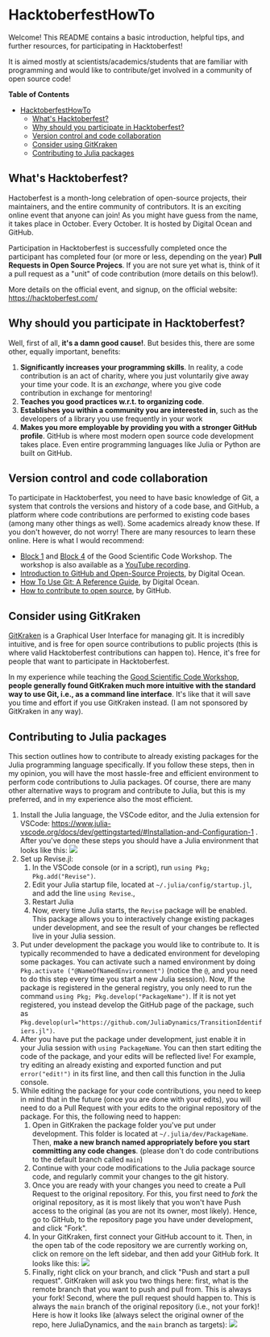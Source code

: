 # HacktoberfestHowTo
Welcome! This README contains a basic introduction, helpful tips, and further resources, for participating in Hacktoberfest!

It is aimed mostly at scientists/academics/students that are familiar with programming and would like to contribute/get involved in a community of open source code!

**Table of Contents**
- [HacktoberfestHowTo](#hacktoberfesthowto)
  - [What's Hacktoberfest?](#whats-hacktoberfest)
  - [Why should you participate in Hacktoberfest?](#why-should-you-participate-in-hacktoberfest)
  - [Version control and code collaboration](#version-control-and-code-collaboration)
  - [Consider using GitKraken](#consider-using-gitkraken)
  - [Contributing to Julia packages](#contributing-to-julia-packages)

## What's Hacktoberfest?
Hactoberfest is a month-long celebration of open-source projects, their maintainers, and the entire community of contributors. It is an exciting online event that anyone can join! As you might have guess from the name, it takes place in October. Every October. It is hosted by Digital Ocean and GitHub.

Participation in Hacktoberfest is successfully completed once the participant has completed four (or more or less, depending on the year) **Pull Requests in Open Source Projecs**. If you are not sure yet what is, think of it a pull request as a "unit" of code contribution (more details on this below!).

More details on the official event, and signup, on the official website: https://hacktoberfest.com/

## Why should you participate in Hacktoberfest?
Well, first of all, **it's a damn good cause!**. But besides this, there are some other, equally important, benefits:
1. **Significantly increases your programming skills**. In reality, a code contribution is an act of charity, where you just voluntarily give away your time your code. It is an _exchange_, where you give code contribution in exchange for mentoring!
2. **Teaches you good practices w.r.t. to organizing code**.
3. **Establishes you within a community you are interested in**, such as the developers of a library you use frequently in your work
4. **Makes you more employable by providing you with a stronger GitHub profile**. GitHub is where most modern open source code development takes place. Even entire programming languages like Julia or Python are built on GitHub.

## Version control and code collaboration
To participate in Hacktoberfest, you need to have basic knowledge of Git, a system that controls the versions and history of a code base, and GitHub, a platform where code contributions are performed to existing code bases (among many other things as well). Some academics already know these. If you don't however, do not worry! There are many resources to learn these online. Here is what I would recommend:

- [Block 1](https://github.com/JuliaDynamics/GoodScientificCodeWorkshop/tree/main/block1_git) and [Block 4](https://github.com/JuliaDynamics/GoodScientificCodeWorkshop/tree/main/block4_github) of the Good Scientific Code Workshop. The workshop is also available as a [YouTube recording](https://youtu.be/x3swaMSCcYk).
- [Introduction to GitHub and Open-Source Projects](https://www.digitalocean.com/community/tutorial_series/an-introduction-to-open-source), by Digital Ocean.
- [How To Use Git: A Reference Guide](https://www.digitalocean.com/community/cheatsheets/how-to-use-git-a-reference-guide), by Digital Ocean.
- [How to contribute to open source](https://opensource.guide/how-to-contribute/), by GitHub.

## Consider using GitKraken
[GitKraken](https://www.gitkraken.com/) is a Graphical User Interface for managing git. It is incredibly intuitive, and is free for open source contributions to public projects (this is where valid Hacktoberfest contributions can happen to). Hence, it's free for people that want to participate in Hacktoberfest.

In my experience while teaching the [Good Scientific Code Workshop](https://github.com/JuliaDynamics/GoodScientificCodeWorkshop), **people generally found GitKraken much more intuitive with the standard way to use Git, i.e., as a command line interface**. It's like that it will save you time and effort if you use GitKraken instead. (I am not sponsored by GitKraken in any way).

## Contributing to Julia packages
This section outlines how to contribute to already existing packages for the Julia programming language specifically. If you follow these steps, then in my opinion, you will have the most hassle-free and efficient environment to perform code contributions to Julia packages. Of course, there are many other alternative ways to program and contribute to Julia, but this is my preferred, and in my experience also the most efficient.

1. Install the Julia language, the VSCode editor, and the Julia extension for VSCode: https://www.julia-vscode.org/docs/dev/gettingstarted/#Installation-and-Configuration-1 . After you've done these steps you should have a Julia environment that looks like this: ![](screenshot1.PNG)
2. Set up Revise.jl:
   1. In the VSCode console (or in a script), run `using Pkg; Pkg.add("Revise")`.
   2. Edit your Julia startup file, located at `~/.julia/config/startup.jl`, and add the line `using Revise`.,
   3. Restart Julia
   4. Now, every time Julia starts, the `Revise` package will be enabled. This package allows you to interactively change existing packages under development, and see the result of your changes be reflected live in your Julia session.
3. Put under development the package you would like to contribute to. It is typically recommended to have a dedicated environment for developing some packages. You can activate such a named environment by doing `Pkg.activate ("@NameOfNamedEnvironment")` (notice the `@`, and you need to do this step every time you start a new Julia session). Now, If the package is registered in the general registry, you only need to run the command `using Pkg; Pkg.develop("PackageName")`. If it is not yet registered, you instead develop the GitHub page of the package, such as `Pkg.develop(url="https://github.com/JuliaDynamics/TransitionIdentifiers.jl")`.
4. After you have put the package under development, just enable it in your Julia session with `using PackageName`. You can then start editing the code of the package, and your edits will be reflected live! For example, try editing an already existing and exported function and put `error("edit!")` in its first line, and then call this function in the Julia console.
5. While editing the package for your code contributions, you need to keep in mind that in the future (once you are done with your edits), you will need to do a Pull Request with your edits to the original repository of the package. For this, the following need to happen:
   1. Open in GitKraken the package folder you've put under development. This folder is located at `~/.julia/dev/PackageName`. Then, **make a new branch named appropriately before you start committing any code changes**. (please don't do code contributions to the default branch called `main`)
   2. Continue with your code modifications to the Julia package source code, and regularly commit your changes to the git history.
   3. Once you are ready with your changes you need to create a Pull Request to the original repository. For this, you first need to _fork_ the original repository, as it is most likely that you won't have Push access to the original (as you are not its owner, most likely). Hence, go to GitHub, to the repository page you have under development, and click "Fork".
   4. In your GitKraken, first connect your GitHub account to it. Then, in the open tab of the code repository we are currently working on, click on remore on the left sidebar, and then add your GitHub fork. It looks like this: ![](screenshot2.PNG)
   5. Finally, right click on your branch, and click "Push and start a pull request". GitKraken will ask you two things here: first, what is the remote branch that you want to push and pull from. This is always your fork! Second, where the pull request should happen to. This is always the `main` branch of the original repository (i.e., not your fork)! Here is how it looks like (always select the original owner of the repo, here JuliaDynamics, and the `main` branch as targets): ![](screenshot3.PNG)